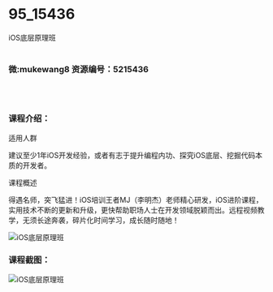 # 95_15436
iOS底层原理班
<br/></br>
<h3>微:mukewang8 资源编号：5215436</h3>
<br/></br>
<h3>课程介绍：</h3>
<p>适用人群</p>
<p>建议至少1年iOS开发经验，或者有志于提升编程内功、探究iOS底层、挖掘代码本质的开发者。</p>
<p>课程概述</p>
<p>得遇名师，突飞猛进！iOS培训王者MJ（李明杰）老师精心研发，iOS进阶课程，实用技术不断的更新和升级，更快帮助职场人士在开发领域脱颖而出。远程视频教学，无须长途奔袭，碎片化时间学习，成长随时随地！</p>
<p><img src="https://www.ko996.com/wp-content/uploads/img/2020/09/2-59-300x166.png" alt="iOS底层原理班"></p>
<div class="info-desc">
<h3>课程截图：</h3>
<p><img src="https://www.ko996.com/wp-content/uploads/img/2020/09/1-56.png" alt="iOS底层原理班"></p>


			
</div>
